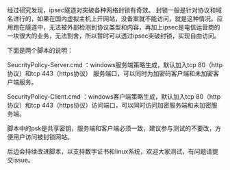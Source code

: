 经过研究发现，ipsec隧道对突破各种网络封锁有奇效。
封锁一般是针对协议和域名进行的，如果在国内虚拟主机上开网站，没备案就不能访问，就是这种情况。应用跑在隧道中，无法被外部检测到协议类型和内容，再加上ipsec是电信运营商的一块很大的业务，无法割舍，所以暂时可以透过ipsec突破封锁，实现自由访问。

下面是两个脚本的说明：

SeucrityPolicy-Server.cmd ：windows服务端策略生成，默认加入tcp 80（http协议）和tcp 443（https协议） 服务端口，可以同时为加密码客户端和未加密客户端服务。

SecurityPolicy-Client.cmd ：windows客户端策略生成，默认加入tcp 80（http协议）和tcp 443（https协议）访问端口，可以同时访问加密服务端和未加密服务端。

脚本中的psk是共享密钥，服务端和客户端必须一致，建议参与测试的不要改，方便用户访问被封锁网站。


后边会持续改进脚本，以支持数字证书和linux系统，欢迎大家测试，有问题请提交issue。
